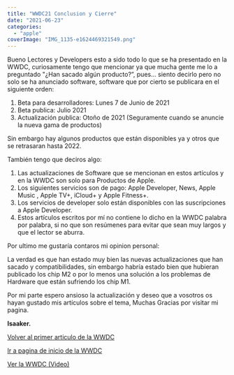 ```yaml
---
title: "WWDC21 Conclusion y Cierre"
date: "2021-06-23"
categories: 
  - "apple"
coverImage: "IMG_1135-e1624469321549.png"
---
```


Bueno Lectores y Developers esto a sido todo lo que se ha presentado en la WWDC, curiosamente tengo que mencionar ya que mucha gente me lo a preguntado "¿Han sacado algún producto?”, pues... siento decirlo pero no solo se ha anunciado software, software que por cierto se publicara en el siguiente orden:

1. Beta para desarrolladores: Lunes 7 de Junio de 2021
2. Beta publica: Julio 2021
3. Actualización publica: Otoño de 2021 (Seguramente cuando se anuncie la nueva gama de productos)

Sin embargo hay algunos productos que están disponibles ya y otros que se retrasaran hasta 2022.

También tengo que deciros algo:

1. Las actualizaciones de Software que se mencionan en estos artículos y en la WWDC son solo para Productos de Apple.
2. Los siguientes servicios son de pago: Apple Developer, News, Apple Music , Apple TV+, iCloud+ y Apple Fitness+.
3. Los servicios de developer solo están disponibles con las suscripciones a Apple Developer.
4. Estos artículos escritos por mí no contiene lo dicho en la WWDC palabra por palabra, si no que son resúmenes para evitar que sean muy largos y que el lector se aburra.

Por ultimo me gustaría contaros mi opinion personal:

La verdad es que han estado muy bien las nuevas actualizaciones que han sacado y compatibilidades, sin embargo habría estado bien que hubieran publicado los chip M2 o por lo menos una solución a los problemas de Hardware que están sufriendo los chip M1.

Por mi parte espero ansioso la actualización y deseo que a vosotros os hayan gustado mis artículos sobre el tema, Muchas Gracias por visitar mi pagina.

**Isaaker.**

[Volver al primer articulo de la WWDC](https://piscinadeentropia.es/wwdc21ios15/)

[Ir a pagina de inicio de la WWDC](https://piscinadeentropia.es/wwdc21/)

[Ver la WWDC (Video)](https://www.apple.com/apple-events/june-2021/)
